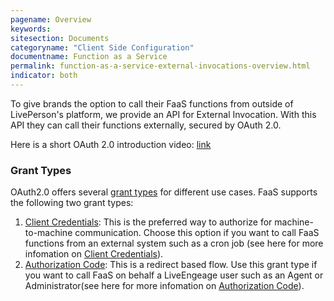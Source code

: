 ```yaml
---
pagename: Overview
keywords:
sitesection: Documents
categoryname: "Client Side Configuration"
documentname: Function as a Service
permalink: function-as-a-service-external-invocations-overview.html
indicator: both
---
```


To give brands the option to call their FaaS functions from outside of LivePerson's platform, we provide an API for External Invocation. With this API they can call their functions externally, secured by OAuth 2.0.

Here is a short OAuth 2.0 introduction video: [link](https://www.youtube.com/watch?v=CPbvxxslDTU)

### Grant Types
OAuth2.0 offers several [grant types](https://oauth.net/2/grant-types/) for different use cases. FaaS supports the following two grant types:

1. [Client Credentials](function-as-a-service-external-invocations-client-credentials.html): This is the preferred way to authorize for machine-to-machine communication. Choose this option if you want to call FaaS functions from an external system such as a cron job (see here for more infomation on [Client Credentials](https://oauth.net/2/grant-types/client-credentials/)).
2. [Authorization Code](function-as-a-service-external-invocations-authorization-code.html): This is a redirect based flow. Use this grant type if you want to call FaaS on behalf a LiveEngeage user such as an Agent or Administrator(see here for more infomation on [Authorization Code](https://oauth.net/2/grant-types/authorization-code/)). 